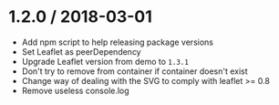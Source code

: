 
1.2.0 / 2018-03-01
==================

  * Add npm script to help releasing package versions
  * Set Leaflet as peerDependency
  * Upgrade Leaflet version from demo to `1.3.1`
  * Don't try to remove from container if container doesn't exist
  * Change way of dealing with the SVG to comply with leaflet >= 0.8
  * Remove useless console.log
